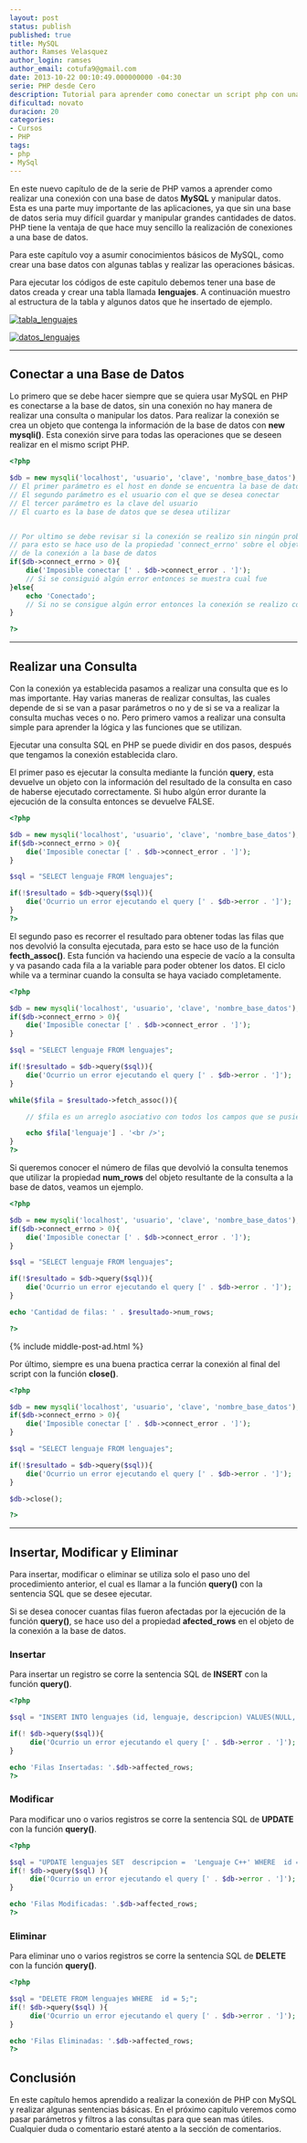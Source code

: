 ```yaml
---
layout: post
status: publish
published: true
title: MySQL
author: Ramses Velasquez
author_login: ramses
author_email: cotufa9@gmail.com
date: 2013-10-22 00:10:49.000000000 -04:30
serie: PHP desde Cero
description: Tutorial para aprender como conectar un script php con una base de datos mysql
dificultad: novato
duracion: 20
categories:
- Cursos
- PHP
tags:
- php
- MySql
---
```

<p>En este nuevo capítulo de de la serie de PHP vamos a aprender como realizar una conexión con una base de datos <strong>MySQL</strong> y manipular datos. Esta es una parte muy importante de las aplicaciones, ya que sin una base de datos seria muy difícil guardar y manipular grandes cantidades de datos. PHP tiene la ventaja de que hace muy sencillo la realización de conexiones a una base de datos.</p>

<p>Para este capítulo voy a asumir conocimientos básicos de MySQL, como crear una base datos con algunas tablas y realizar las operaciones básicas.</p>

<p>Para ejecutar los códigos de este capitulo debemos tener una base de datos creada y crear una tabla llamada <strong>lenguajes</strong>. A continuación muestro al estructura de la tabla y algunos datos que he insertado de ejemplo.</p>

<p><a href="http://i.imgur.com/AwF6COs.png"><img src="http://i.imgur.com/AwF6COs.png" alt="tabla_lenguajes" class="aligncenter size-full wp-image-2430" /></a></p>

<p><a href="http://i.imgur.com/LFHvA05.png"><img src="http://i.imgur.com/LFHvA05.png" alt="datos_lenguajes" class="aligncenter size-full wp-image-2431" /></a></p>

<hr />

<h2>Conectar a una Base de Datos</h2>

<p>Lo primero que se debe hacer siempre que se quiera usar MySQL en PHP es conectarse a la base de datos, sin una conexión no hay manera de realizar una consulta o manipular los datos. Para realizar la conexión se crea un objeto que contenga la información de la base de datos con <strong>new mysqli()</strong>. Esta conexión sirve para todas las operaciones que se deseen realizar en el mismo script PHP.</p>

```php
<?php

$db = new mysqli('localhost', 'usuario', 'clave', 'nombre_base_datos');
// El primer parámetro es el host en donde se encuentra la base de datos
// El segundo parámetro es el usuario con el que se desea conectar
// El tercer parámetro es la clave del usuario
// El cuarto es la base de datos que se desea utilizar


// Por ultimo se debe revisar si la conexión se realizo sin ningún problema
// para esto se hace uso de la propiedad 'connect_errno' sobre el objeto
// de la conexión a la base de datos
if($db->connect_errno > 0){
    die('Imposible conectar [' . $db->connect_error . ']');
    // Si se consiguió algún error entonces se muestra cual fue
}else{
    echo 'Conectado';
    // Si no se consigue algún error entonces la conexión se realizo correctamente
}

?>
```


<hr />

<h2>Realizar una Consulta</h2>

<p>Con la conexión ya establecida pasamos a realizar una consulta que es lo mas importante. Hay varias maneras de realizar consultas, las cuales depende de si se van a pasar parámetros o no y de si se va a realizar la consulta muchas veces o no. Pero primero vamos a realizar una consulta simple para aprender la lógica y las funciones que se utilizan.</p>

<p>Ejecutar una consulta SQL en PHP se puede dividir en dos pasos, después que tengamos la conexión establecida claro.</p>

<p>El primer paso es ejecutar la consulta mediante la función <strong>query</strong>, esta devuelve un objeto con la información del resultado de la consulta en caso de haberse ejecutado correctamente. Si hubo algún error durante la ejecución de la consulta entonces se devuelve FALSE.</p>

```php
<?php

$db = new mysqli('localhost', 'usuario', 'clave', 'nombre_base_datos');
if($db->connect_errno > 0){
    die('Imposible conectar [' . $db->connect_error . ']');
}

$sql = "SELECT lenguaje FROM lenguajes";

if(!$resultado = $db->query($sql)){
    die('Ocurrio un error ejecutando el query [' . $db->error . ']');
}
?>
```


<p>El segundo paso es recorrer el resultado para obtener todas las filas que nos devolvió la consulta ejecutada, para esto se hace uso de la función <strong>fecth_assoc()</strong>. Esta función va haciendo una especie de vacío a la consulta y va pasando cada fila a la variable para poder obtener los datos. El ciclo while va a terminar cuando la consulta se haya vaciado completamente.</p>

```php
<?php

$db = new mysqli('localhost', 'usuario', 'clave', 'nombre_base_datos');
if($db->connect_errno > 0){
    die('Imposible conectar [' . $db->connect_error . ']');
}

$sql = "SELECT lenguaje FROM lenguajes";

if(!$resultado = $db->query($sql)){
    die('Ocurrio un error ejecutando el query [' . $db->error . ']');
}

while($fila = $resultado->fetch_assoc()){

    // $fila es un arreglo asociativo con todos los campos que se pusieron en el select

    echo $fila['lenguaje'] . '<br />';
}
?>
```


<p>Si queremos conocer el número de filas que devolvió la consulta tenemos que utilizar la propiedad <strong>num_rows</strong> del objeto resultante de la consulta a la base de datos, veamos un ejemplo.</p>

```php
<?php

$db = new mysqli('localhost', 'usuario', 'clave', 'nombre_base_datos');
if($db->connect_errno > 0){
    die('Imposible conectar [' . $db->connect_error . ']');
}

$sql = "SELECT lenguaje FROM lenguajes";

if(!$resultado = $db->query($sql)){
    die('Ocurrio un error ejecutando el query [' . $db->error . ']');
}

echo 'Cantidad de filas: ' . $resultado->num_rows;

?>
```


{% include middle-post-ad.html %}

<p>Por último, siempre es una buena practica cerrar la conexión al final del script con la función <strong>close()</strong>.</p>

```php
<?php

$db = new mysqli('localhost', 'usuario', 'clave', 'nombre_base_datos');
if($db->connect_errno > 0){
    die('Imposible conectar [' . $db->connect_error . ']');
}

$sql = "SELECT lenguaje FROM lenguajes";

if(!$resultado = $db->query($sql)){
    die('Ocurrio un error ejecutando el query [' . $db->error . ']');
}

$db->close();

?>
```


<hr />

<h2>Insertar, Modificar y Eliminar</h2>

<p>Para insertar, modificar o eliminar se utiliza solo el paso uno del procedimiento anterior, el cual es llamar a la función <strong>query()</strong> con la sentencia SQL que se desee ejecutar.</p>

<p>Si se desea conocer cuantas filas fueron afectadas por la ejecución de la función <strong>query()</strong>, se hace uso del a propiedad <strong>afected_rows</strong> en el objeto de la conexión a la base de datos.</p>

<h3>Insertar</h3>

<p>Para insertar un registro se corre la sentencia SQL de <strong>INSERT</strong> con la función <strong>query()</strong>.</p>

```php
<?php

$sql = "INSERT INTO lenguajes (id, lenguaje, descripcion) VALUES(NULL, 'C++', 'Sin Descripcion')";

if(! $db->query($sql)){
     die('Ocurrio un error ejecutando el query [' . $db->error . ']');
}

echo 'Filas Insertadas: '.$db->affected_rows;
?>
```


<h3>Modificar</h3>

<p>Para modificar uno o varios registros se corre la sentencia SQL de <strong>UPDATE</strong> con la función <strong>query()</strong>.</p>

```php
<?php

$sql = "UPDATE lenguajes SET  descripcion =  'Lenguaje C++' WHERE  id =5;";
if(! $db->query($sql) ){
     die('Ocurrio un error ejecutando el query [' . $db->error . ']');
}

echo 'Filas Modificadas: '.$db->affected_rows;
?>
```


<h3>Eliminar</h3>

<p>Para eliminar uno o varios registros se corre la sentencia SQL de <strong>DELETE</strong> con la función <strong>query()</strong>.</p>

```php
<?php

$sql = "DELETE FROM lenguajes WHERE  id = 5;";
if(! $db->query($sql) ){
     die('Ocurrio un error ejecutando el query [' . $db->error . ']');
}

echo 'Filas Eliminadas: '.$db->affected_rows;
?>
```


<h2>Conclusión</h2>

<p>En este capítulo hemos aprendido a realizar la conexión de PHP con MySQL y realizar algunas sentencias básicas. En el próximo capitulo veremos como pasar parámetros y filtros a las consultas para que sean mas útiles. Cualquier duda o comentario estaré atento a la sección de comentarios.</p>
